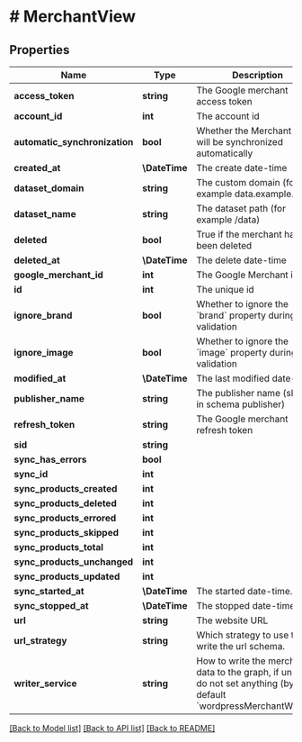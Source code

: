 # # MerchantView

## Properties

Name | Type | Description | Notes
------------ | ------------- | ------------- | -------------
**access_token** | **string** | The Google merchant access token |
**account_id** | **int** | The account id | [optional] [readonly]
**automatic_synchronization** | **bool** | Whether the Merchant data will be synchronized automatically | [optional]
**created_at** | **\DateTime** | The create date-time | [optional] [readonly]
**dataset_domain** | **string** | The custom domain (for example data.example.org) | [optional]
**dataset_name** | **string** | The dataset path (for example /data) | [optional]
**deleted** | **bool** | True if the merchant has been deleted | [default to false]
**deleted_at** | **\DateTime** | The delete date-time | [optional] [readonly]
**google_merchant_id** | **int** | The Google Merchant id |
**id** | **int** | The unique id | [optional] [readonly]
**ignore_brand** | **bool** | Whether to ignore the &#x60;brand&#x60; property during validation | [optional]
**ignore_image** | **bool** | Whether to ignore the &#x60;image&#x60; property during validation | [optional]
**modified_at** | **\DateTime** | The last modified date-time | [optional] [readonly]
**publisher_name** | **string** | The publisher name (shows in schema publisher) |
**refresh_token** | **string** | The Google merchant refresh token |
**sid** | **string** |  | [optional]
**sync_has_errors** | **bool** |  | [optional]
**sync_id** | **int** |  | [optional]
**sync_products_created** | **int** |  | [optional]
**sync_products_deleted** | **int** |  | [optional]
**sync_products_errored** | **int** |  | [optional]
**sync_products_skipped** | **int** |  | [optional]
**sync_products_total** | **int** |  | [optional]
**sync_products_unchanged** | **int** |  | [optional]
**sync_products_updated** | **int** |  | [optional]
**sync_started_at** | **\DateTime** | The started date-time. | [optional] [readonly]
**sync_stopped_at** | **\DateTime** | The stopped date-time. | [optional] [readonly]
**url** | **string** | The website URL | [optional]
**url_strategy** | **string** | Which strategy to use to write the url schema. | [optional] [default to 'canonicalLinkAndLink']
**writer_service** | **string** | How to write the merchant data to the graph, if unsure, do not set anything (by default &#x60;wordpressMerchantWriter&#x60;). | [optional]

[[Back to Model list]](../../README.md#models) [[Back to API list]](../../README.md#endpoints) [[Back to README]](../../README.md)
